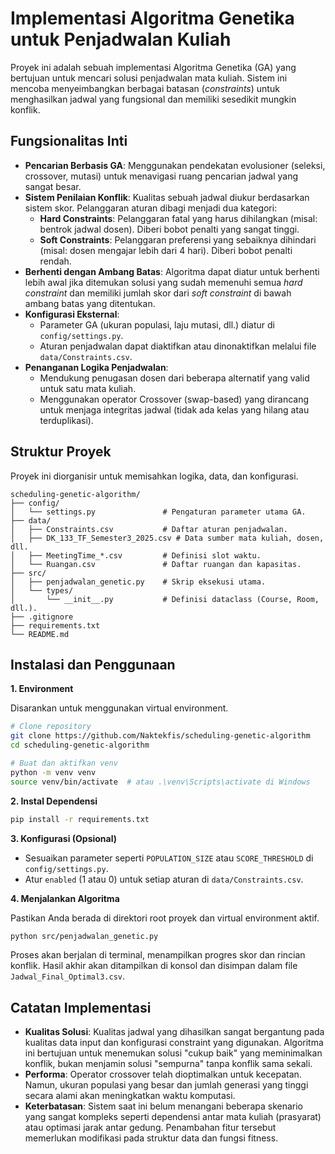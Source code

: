 # Implementasi Algoritma Genetika untuk Penjadwalan Kuliah

Proyek ini adalah sebuah implementasi Algoritma Genetika (GA) yang bertujuan untuk mencari solusi penjadwalan mata kuliah. Sistem ini mencoba menyeimbangkan berbagai batasan (*constraints*) untuk menghasilkan jadwal yang fungsional dan memiliki sesedikit mungkin konflik.

## Fungsionalitas Inti

-   **Pencarian Berbasis GA**: Menggunakan pendekatan evolusioner (seleksi, crossover, mutasi) untuk menavigasi ruang pencarian jadwal yang sangat besar.
-   **Sistem Penilaian Konflik**: Kualitas sebuah jadwal diukur berdasarkan sistem skor. Pelanggaran aturan dibagi menjadi dua kategori:
    -   **Hard Constraints**: Pelanggaran fatal yang harus dihilangkan (misal: bentrok jadwal dosen). Diberi bobot penalti yang sangat tinggi.
    -   **Soft Constraints**: Pelanggaran preferensi yang sebaiknya dihindari (misal: dosen mengajar lebih dari 4 hari). Diberi bobot penalti rendah.
-   **Berhenti dengan Ambang Batas**: Algoritma dapat diatur untuk berhenti lebih awal jika ditemukan solusi yang sudah memenuhi semua *hard constraint* dan memiliki jumlah skor dari *soft constraint* di bawah ambang batas yang ditentukan.
-   **Konfigurasi Eksternal**:
    -   Parameter GA (ukuran populasi, laju mutasi, dll.) diatur di `config/settings.py`.
    -   Aturan penjadwalan dapat diaktifkan atau dinonaktifkan melalui file `data/Constraints.csv`.
-   **Penanganan Logika Penjadwalan**:
    -   Mendukung penugasan dosen dari beberapa alternatif yang valid untuk satu mata kuliah.
    -   Menggunakan operator Crossover (swap-based) yang dirancang untuk menjaga integritas jadwal (tidak ada kelas yang hilang atau terduplikasi).

## Struktur Proyek

Proyek ini diorganisir untuk memisahkan logika, data, dan konfigurasi.

```
scheduling-genetic-algorithm/
├── config/
│   └── settings.py               # Pengaturan parameter utama GA.
├── data/
│   ├── Constraints.csv           # Daftar aturan penjadwalan.
│   ├── DK_133_TF_Semester3_2025.csv # Data sumber mata kuliah, dosen, dll.
│   ├── MeetingTime_*.csv         # Definisi slot waktu.
│   └── Ruangan.csv               # Daftar ruangan dan kapasitas.
├── src/
│   ├── penjadwalan_genetic.py    # Skrip eksekusi utama.
│   └── types/
│       └── __init__.py           # Definisi dataclass (Course, Room, dll.).
├── .gitignore
├── requirements.txt
└── README.md
```

## Instalasi dan Penggunaan

**1. Environment**

Disarankan untuk menggunakan virtual environment.

```bash
# Clone repository
git clone https://github.com/Naktekfis/scheduling-genetic-algorithm
cd scheduling-genetic-algorithm

# Buat dan aktifkan venv
python -m venv venv
source venv/bin/activate  # atau .\venv\Scripts\activate di Windows
```

**2. Instal Dependensi**

```bash
pip install -r requirements.txt
```

**3. Konfigurasi (Opsional)**

-   Sesuaikan parameter seperti `POPULATION_SIZE` atau `SCORE_THRESHOLD` di `config/settings.py`.
-   Atur `enabled` (1 atau 0) untuk setiap aturan di `data/Constraints.csv`.

**4. Menjalankan Algoritma**

Pastikan Anda berada di direktori root proyek dan virtual environment aktif.

```bash
python src/penjadwalan_genetic.py
```

Proses akan berjalan di terminal, menampilkan progres skor dan rincian konflik. Hasil akhir akan ditampilkan di konsol dan disimpan dalam file `Jadwal_Final_Optimal3.csv`.

## Catatan Implementasi

-   **Kualitas Solusi**: Kualitas jadwal yang dihasilkan sangat bergantung pada kualitas data input dan konfigurasi constraint yang digunakan. Algoritma ini bertujuan untuk menemukan solusi "cukup baik" yang meminimalkan konflik, bukan menjamin solusi "sempurna" tanpa konflik sama sekali.
-   **Performa**: Operator crossover telah dioptimalkan untuk kecepatan. Namun, ukuran populasi yang besar dan jumlah generasi yang tinggi secara alami akan meningkatkan waktu komputasi.
-   **Keterbatasan**: Sistem saat ini belum menangani beberapa skenario yang sangat kompleks seperti dependensi antar mata kuliah (prasyarat) atau optimasi jarak antar gedung. Penambahan fitur tersebut memerlukan modifikasi pada struktur data dan fungsi fitness.
